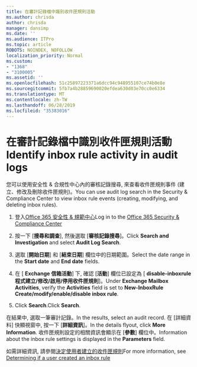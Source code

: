 ```yaml
---
title: 在審計記錄檔中識別收件匣規則活動
ms.author: chrisda
author: chrisda
manager: dansimp
ms.date: ''
ms.audience: ITPro
ms.topic: article
ROBOTS: NOINDEX, NOFOLLOW
localization_priority: Normal
ms.custom:
- "1368"
- "3100005"
ms.assetid: ''
ms.openlocfilehash: 51c25897223371a6dcc94c948955107ce74b0e8e
ms.sourcegitcommit: 5fb7a4b28859690020efdea630d03e70cc0e6334
ms.translationtype: MT
ms.contentlocale: zh-TW
ms.lasthandoff: 06/28/2019
ms.locfileid: "35383016"
---
```

# <a name="identify-inbox-rule-activity-in-audit-logs"></a><span data-ttu-id="44b9d-102">在審計記錄檔中識別收件匣規則活動</span><span class="sxs-lookup"><span data-stu-id="44b9d-102">Identify inbox rule activity in audit logs</span></span>

<span data-ttu-id="44b9d-103">您可以使用安全性 & 合規性中心內的審核記錄搜尋, 來查看收件匣規則事件 (建立、修改及刪除收件匣規則)。</span><span class="sxs-lookup"><span data-stu-id="44b9d-103">You can use audit log search in the Security & Compliance Center to view inbox rule events (creating, modifying, and deleting inbox rules).</span></span>

1. <span data-ttu-id="44b9d-104">登入[Office 365 安全性 & 規範中心](https://protection.office.com/)</span><span class="sxs-lookup"><span data-stu-id="44b9d-104">Log in to the [Office 365 Security & Compliance Center](https://protection.office.com/)</span></span>

2. <span data-ttu-id="44b9d-105">按一下 [**搜尋和調查**], 然後選取 [**審核記錄搜尋**]。</span><span class="sxs-lookup"><span data-stu-id="44b9d-105">Click **Search and Investigation** and select **Audit Log Search**.</span></span>

3. <span data-ttu-id="44b9d-106">選取 [**開始日期**] 和 [**結束日期**] 欄位中的日期範圍。</span><span class="sxs-lookup"><span data-stu-id="44b9d-106">Select the date range in the **Start date** and **End date** fields.</span></span>

4. <span data-ttu-id="44b9d-107">在 [ **Exchange 信箱活動**] 下, 確認 [**活動**] 欄位已設定為 [ **disable-inboxrule 程式建立/修改/啟用/停用收件匣規則**]。</span><span class="sxs-lookup"><span data-stu-id="44b9d-107">Under **Exchange Mailbox Activities**, verify the **Activities** field is set to **New-InboxRule Create/modify/enable/disable inbox rule**.</span></span>

5. <span data-ttu-id="44b9d-108">Click **Search**.</span><span class="sxs-lookup"><span data-stu-id="44b9d-108">Click **Search**.</span></span>

<span data-ttu-id="44b9d-109">在結果中, 選取一筆審計記錄。</span><span class="sxs-lookup"><span data-stu-id="44b9d-109">In the results, select an audit record.</span></span> <span data-ttu-id="44b9d-110">在 [詳細資料] 快顯視窗中, 按一下 [**詳細資訊**]。</span><span class="sxs-lookup"><span data-stu-id="44b9d-110">In the details flyout, click **More Information**.</span></span> <span data-ttu-id="44b9d-111">收件匣規則設定的相關資訊會顯示在 [**參數**] 欄位中。</span><span class="sxs-lookup"><span data-stu-id="44b9d-111">Information about the inbox rule settings is displayed in the **Parameters** field.</span></span>

<span data-ttu-id="44b9d-112">如需詳細資訊, 請參閱[決定使用者建立的收件匣規則](https://docs.microsoft.com//office365/securitycompliance/auditing-troubleshooting-scenarios#determining-if-a-user-created-an-inbox-rule)</span><span class="sxs-lookup"><span data-stu-id="44b9d-112">For more information, see [Determining if a user created an inbox rule](https://docs.microsoft.com//office365/securitycompliance/auditing-troubleshooting-scenarios#determining-if-a-user-created-an-inbox-rule)</span></span>
